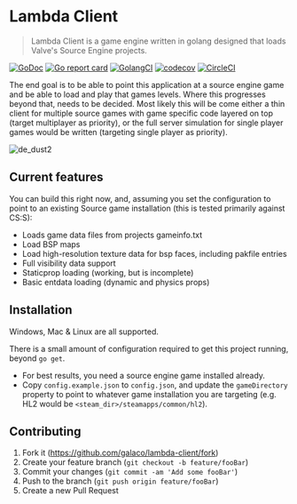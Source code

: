 
# Lambda Client
> Lambda Client is a game engine written in golang designed that loads Valve's Source Engine projects. 

[![GoDoc](https://godoc.org/github.com/Galaco/lambda-client?status.svg)](https://godoc.org/github.com/Galaco/lambda-client)
[![Go report card](https://goreportcard.com/badge/github.com/galaco/lambda-client)](https://goreportcard.com/badge/github.com/galaco/lambda-client)
[![GolangCI](https://golangci.com/badges/github.com/galaco/lambda-client.svg)](https://golangci.com)
[![codecov](https://codecov.io/gh/Galaco/lambda-client/branch/master/graph/badge.svg)](https://codecov.io/gh/Galaco/lambda-client)
[![CircleCI](https://circleci.com/gh/Galaco/lambda-client.svg?style=svg)](https://circleci.com/gh/Galaco/lambda-client)

The end goal is to be able to point this application at a source engine game and be able to
load and play that games levels. Where this progresses beyond that, needs to be decided. Most likely this will be come either a thin client for multiple
source games with game specific code layered on top (target multiplayer as priority), or the full server simulation for single player games
would be written (targeting single player as priority).

![de_dust2](https://cdn.galaco.me/github/lambda-client/readme/de_dust2_sample.gif)

## Current features
You can build this right now, and, assuming you set the configuration to point to an existing Source game installation (this is tested primarily against CS:S):
* Loads game data files from projects gameinfo.txt
* Load BSP maps
* Load high-resolution texture data for bsp faces, including pakfile entries
* Full visibility data support
* Staticprop loading (working, but is incomplete)
* Basic entdata loading (dynamic and physics props)

## Installation
Windows, Mac & Linux are all supported.

There is a small amount of configuration required to get this project running, beyond `go get`.
* For best results, you need a source engine game installed already.
* Copy `config.example.json` to `config.json`, and update the `gameDirectory` property to point to whatever game installation
you are targeting (e.g. HL2 would be `<steam_dir>/steamapps/common/hl2`).

## Contributing
1. Fork it (<https://github.com/galaco/lambda-client/fork>)
2. Create your feature branch (`git checkout -b feature/fooBar`)
3. Commit your changes (`git commit -am 'Add some fooBar'`)
4. Push to the branch (`git push origin feature/fooBar`)
5. Create a new Pull Request
